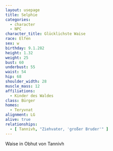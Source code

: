 ```yaml
---
layout: usepage
title: Selphie
categories:
  - character
  - NPC
character_title: Glücklichste Waise
race: Elfen
sex: w
birthday: 9.1.282
height: 1.32
weight: 25
bust: 60
underbust: 55
waist: 54
hip: 68
shoulder_width: 28
muscle_mass: 12
affiliations:
  - Kinder des Waldes
class: Bürger
homes:
  - Teryvnat
alignment: LG
alive: true
relationships:
  - [ Tannivh, "Ziehvater, 'großer Bruder'" ]
---
```


Waise in Obhut von Tannivh

